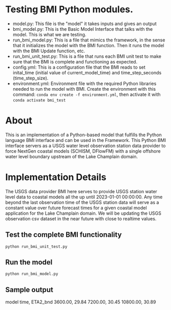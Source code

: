 # Testing BMI Python modules.
 - model.py: This file is the "model" it takes inputs and gives an output
 - bmi_model.py: This is the Basic Model Interface that talks with the model. This is what we are testing.
 - run_bmi_model.py: This is a file that mimics the framework, in the sense that it initializes the model with the BMI function. Then it runs the model with the BMI Update function, etc.
 - run_bmi_unit_test.py: This is a file that runs each BMI unit test to make sure that the BMI is complete and functioning as expected.
 - config.yml: This is a configuration file that the BMI reads to set inital_time (initial value of current_model_time) and time_step_seconds (time_step_size).
 - environment.yml: Environment file with the required Python libraries needed to run the model with BMI. Create the environment with this command: `conda env create -f environment.yml`, then activate it with `conda activate bmi_test`

# About
This is an implementation of a Python-based model that fulfills the Python language BMI interface and can be used in the Framework. This Python BMI interface servers as a USGS water level observation station data provider to force NextGen coastal models (SCHISM, DFlowFM) with a single offshore water level boundary upstream of the Lake Champlain domain.

# Implementation Details
The USGS data provider BMI here serves to provide USGS station water level data to coastal models all the up until 2023-01-01 00:00:00. Any time beyond the last observation time of the USGS station data will serve as a constant value over future forecast times for a given coastal model application for the Lake Champlain domain. We will be updating the USGS observation csv dataset in the near future with close to realtime values.
## Test the complete BMI functionality
`python run_bmi_unit_test.py`

## Run the model
`python run_bmi_model.py`

## Sample output
model time, ETA2_bnd
3600.00, 29.84
7200.00, 30.45
10800.00, 30.89
